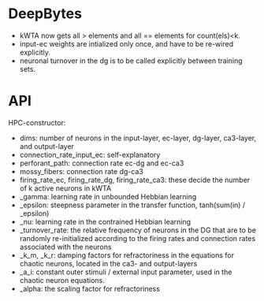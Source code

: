 # DeepBytes

- kWTA now gets all > elements and all == elements for count(els)<k.
- input-ec weights are intialized only once, and have to be re-wired explicitly.
- neuronal turnover in the dg is to be called explicitly between training sets.


# API

HPC-constructor:

- dims: number of neurons in the input-layer, ec-layer, dg-layer, ca3-layer, and output-layer
- connection_rate_input_ec: self-explanatory
- perforant_path: connection rate ec-dg and ec-ca3
- mossy_fibers: connection rate dg-ca3
- firing_rate_ec, firing_rate_dg, firing_rate_ca3: these decide the number of k active neurons in kWTA
- _gamma: learning rate in unbounded Hebbian learning
- _epsilon: steepness parameter in the transfer function, tanh(sum(in) / _epsilon)
- _nu: learning rate in the contrained Hebbian learning
- _turnover_rate: the relative frequency of neurons in the DG that are to be randomly re-initialized according to the
    firing rates and connection rates associated with the neurons
- _k_m, _k_r: damping factors for refractoriness in the equations for chaotic neurons, located in the ca3- and output-layers
- _a_i: constant outer stimuli / external input parameter, used in the chaotic neuron equations.
- _alpha: the scaling factor for refractoriness
